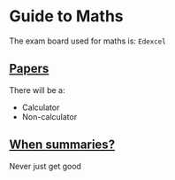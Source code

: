 # Guide to Maths

The exam board used for maths is: `Edexcel`

## <u>Papers</u>

There will be a:

- Calculator
- Non-calculator

## <u>When summaries?</u>

Never just get good

